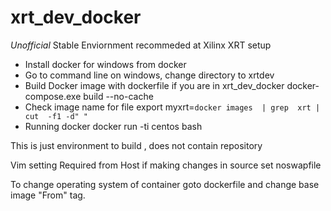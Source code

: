 # xrt_dev_docker
*Unofficial*
Stable Enviornment recommeded at Xilinx XRT setup
* Install docker for windows from docker 
* Go to command line on windows, change directory to xrtdev  
* Build Docker image with dockerfile if you are in xrt_dev_docker
 docker-compose.exe  build --no-cache
* Check image  name for file
  export myxrt=`docker images  | grep  xrt |  cut  -f1 -d" " `
* Running  docker 
  docker run -ti centos bash
  
This is just environment to build , does not contain repository


Vim setting Required from Host if making changes in source
set noswapfile


To change operating system of container goto dockerfile and change
base image  "From"  tag.
